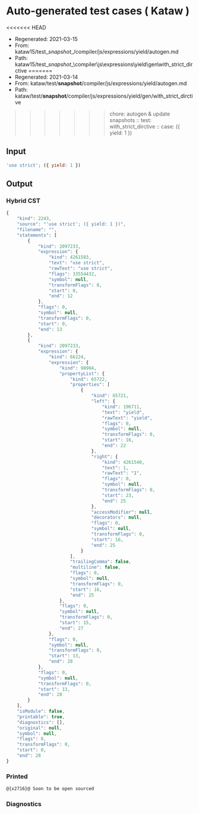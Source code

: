 # Auto-generated test cases ( Kataw )
<<<<<<< HEAD
- Regenerated: 2021-03-15
- From: kataw15/test\__snapshot__/compiler/js/expressions/yield/autogen.md
- Path: kataw15/test\__snapshot__\compiler\js\expressions\yield\gen\with_strict_dirctive
=======
- Regenerated: 2021-03-14
- From: kataw/test/__snapshot__/compiler/js/expressions/yield/autogen.md
- Path: kataw/test/__snapshot__/compiler/js/expressions/yield/gen/with_strict_dirctive
>>>>>>> chore: autogen & update snapshots
> :: test: with_strict_dirctive
> :: case: ({ yield: 1 })
## Input

`````js
'use strict'; ({ yield: 1 })
`````

## Output

### Hybrid CST

```javascript
{
    "kind": 2243,
    "source": "'use strict'; ({ yield: 1 })",
    "filename": "",
    "statements": [
        {
            "kind": 2097233,
            "expression": {
                "kind": 4261583,
                "text": "use strict",
                "rawText": "use strict",
                "flags": 33554432,
                "symbol": null,
                "transformFlags": 0,
                "start": 0,
                "end": 12
            },
            "flags": 0,
            "symbol": null,
            "transformFlags": 0,
            "start": 0,
            "end": 13
        },
        {
            "kind": 2097233,
            "expression": {
                "kind": 66224,
                "expression": {
                    "kind": 98984,
                    "propertyList": {
                        "kind": 65722,
                        "properties": [
                            {
                                "kind": 65721,
                                "left": {
                                    "kind": 196711,
                                    "text": "yield",
                                    "rawText": "yield",
                                    "flags": 0,
                                    "symbol": null,
                                    "transformFlags": 0,
                                    "start": 16,
                                    "end": 22
                                },
                                "right": {
                                    "kind": 4261540,
                                    "text": 1,
                                    "rawText": "1",
                                    "flags": 0,
                                    "symbol": null,
                                    "transformFlags": 0,
                                    "start": 23,
                                    "end": 25
                                },
                                "accessModifier": null,
                                "decorators": null,
                                "flags": 0,
                                "symbol": null,
                                "transformFlags": 0,
                                "start": 16,
                                "end": 25
                            }
                        ],
                        "trailingComma": false,
                        "multiline": false,
                        "flags": 0,
                        "symbol": null,
                        "transformFlags": 0,
                        "start": 16,
                        "end": 25
                    },
                    "flags": 0,
                    "symbol": null,
                    "transformFlags": 0,
                    "start": 15,
                    "end": 27
                },
                "flags": 0,
                "symbol": null,
                "transformFlags": 0,
                "start": 13,
                "end": 28
            },
            "flags": 0,
            "symbol": null,
            "transformFlags": 0,
            "start": 13,
            "end": 28
        }
    ],
    "isModule": false,
    "printable": true,
    "diagnostics": [],
    "original": null,
    "symbol": null,
    "flags": 0,
    "transformFlags": 0,
    "start": 0,
    "end": 28
}
```

### Printed

```javascript
@{x2716}@ Soon to be open sourced
```

### Diagnostics

```javascript

```

